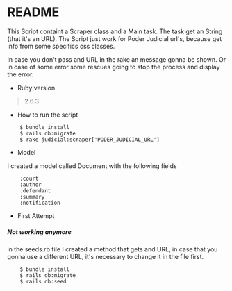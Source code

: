 # README

This Script containt a Scraper class and a Main task.
The task get an String (that it's an URL).
The Script just work for Poder Judicial url's, because get info from some specifics css classes.

In case you don't pass and URL in the rake an message gonna be shown.
Or in case of some error some rescues going to stop the process and display the error.

* Ruby version

> 2.6.3

* How to run the script

```
    $ bundle install
    $ rails db:migrate
    $ rake judicial:scraper['PODER_JUDICIAL_URL']
```


* Model

I created a model called Document with the following fields

```
    :court
    :author
    :defendant
    :summary
    :notification
```

* First Attempt
##### Not working anymore

in the seeds.rb file I created a method that gets and URL,
in case that you gonna use a different URL, it's necessary to change it in the file first.

```
    $ bundle install
    $ rails db:migrate
    $ rails db:seed
```